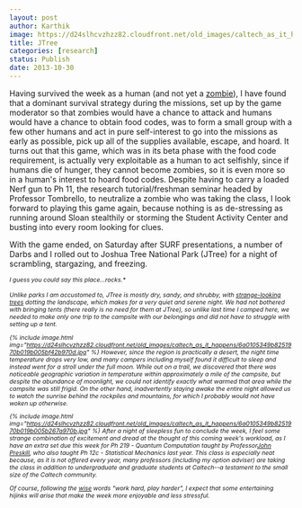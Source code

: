 ```yaml
---
layout: post
author: Karthik
image: https://d24slhcvzhzz82.cloudfront.net/old_images/caltech_as_it_happens/6a0105349b8251970b019b005b261b970b.jpg
title: JTree 
categories: [research]
status: Publish
date: 2013-10-30
---
```



Having survived the week as a human (and not yet a <a href="https://caltech.typepad.com/caltech_as_it_happens/2013/10/looks-like-the-carnival-is-in-town.html" target="_blank" title="Humans vs. Zombies">zombie</a>), I have found that a dominant survival strategy during the missions, set up by the game moderator so that zombies would have a chance to attack and humans would have a chance to obtain food codes, was to form a small group with a few other humans and act in pure self-interest to go into the missions as early as possible, pick up all of the supplies available, escape, and hoard. It turns out that this game, which was in its beta phase with the food code requirement, is actually very exploitable as a human to act selfishly, since if humans die of hunger, they cannot become zombies, so it is even more so in a human's interest to hoard food codes. Despite having to carry a loaded Nerf gun to Ph 11, the research tutorial/freshman seminar headed by Professor Tombrello, to neutralize a zombie who was taking the class, I look forward to playing this game again, because nothing is as de-stressing as running around Sloan stealthily or storming the Student Activity Center and busting into every room looking for clues.

With the game ended, on Saturday after SURF presentations, a number of Darbs and I rolled out to Joshua Tree National Park (JTree) for a night of scrambling, stargazing, and freezing.

<em style="font-size: 8pt;">I guess you could say this place...rocks.*

Unlike parks I am accustomed to, JTree is mostly dry, sandy, and shrubby, with <a href="https://images.nationalgeographic.com/wpf/media-live/photos/000/021/cache/joshua-tree_2121_600x450.jpg" target="_blank" title="Joshua Trees Are Weird">strange-looking trees</a> dotting the landscape, which makes for a very quiet and serene night. We had not bothered with bringing tents (there really is no need for them at JTree), so unlike last time I camped here, we needed to make only one trip to the campsite with our belongings and did not have to struggle with setting up a tent.


{% include image.html img="https://d24slhcvzhzz82.cloudfront.net/old_images/caltech_as_it_happens/6a0105349b8251970b019b005bf42b970d.jpg" %}
However, since the region is practically a desert, the night time temperature drops very low, and many campers including myself found it difficult to sleep and instead went for a stroll under the full moon. While out on a trail, we discovered that there was noticeable geographic variation in temperature within approximately a mile of the campsite, but despite the abundance of moonlight, we could not identify exactly what warmed that area while the campsite was still frigid. On the other hand, inadvertently staying awake the entire night allowed us to watch the sunrise behind the rockpiles and mountains, for which I probably would not have woken up otherwise.


{% include image.html img="https://d24slhcvzhzz82.cloudfront.net/old_images/caltech_as_it_happens/6a0105349b8251970b019b005b267a970b.jpg" %}
After a night of sleepless fun to conclude the week, I feel some strange combination of excitement and dread at the thought of this coming week's workload, as I have an extra set due this week for Ph 219 - Quantum Computation taught by Professor<a href="https://www.theory.caltech.edu/preskill/" target="_blank" title="John Preskill">John Preskill</a>, who also taught Ph 12c - Statistical Mechanics last year. This class is especially neat because, as it is not offered every year, many professors (including my option adviser) are taking the class in addition to undergraduate and graduate students at Caltech--a testament to the small size of the Caltech community.

Of course, following the <a href="https://twitter.com/MarkWiseSays" target="_blank" title="Professor of Ph 125 - Quantum Mechanics">wise</a> words "work hard, play harder", I expect that some entertaining hijinks will arise that make the week more enjoyable and less stressful.

